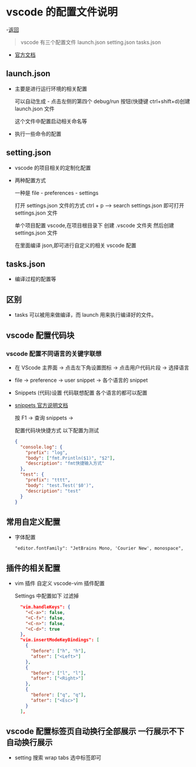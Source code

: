 # vscode 的配置文件说明

-[返回](./README.md)

> vscode 有三个配置文件 launch.json setting.json tasks.json

- [官方文档](https://code.visualstudio.com/docs)

## launch.json

- 主要是进行运行环境的相关配置

  可以自动生成 - 点击左侧的第四个 debug/run 按钮(快捷键 ctrl+shift+d)创建 launch.json 文件

  这个文件中配置启动相关命名等

- 执行一些命令的配置

## setting.json

- vscode 的项目相关的定制化配置

- 两种配置方式

  一种是 file - preferences - settings

  打开 settings.json 文件的方式 ctrl + p --> search settings.json 即可打开 settings.json 文件

  单个项目配置 vscode,在项目根目录下 创建 .vscode 文件夹 然后创建 settings.json 文件

  在里面编译 json,即可进行自定义的相关 vscode 配置

## tasks.json

- 编译过程的配置等

## 区别

- tasks 可以被用来做编译，而 launch 用来执行编译好的文件。

## vscode 配置代码块

### vscode 配置不同语言的关键字联想

- 在 VScode 主界面 -> 点击左下角设置图标 -> 点击用户代码片段 -> 选择语言

- file -> preference -> user snippet -> 各个语言的 snippet

- Snippets (代码)设置 代码联想配置 各个语言的都可以配置

- [snippets 官方说明文档](https://code.visualstudio.com/docs/editor/userdefinedsnippets)

  按 F1 -> 查询 snippets ->

  配置代码块快捷方式 以下配置为测试

  ```json
  {
    "console.log": {
      "prefix": "log",
      "body": ["fmt.Println($1)", "$2"],
      "description": "fmt快捷输入方式"
    },
    "test": {
      "prefix": "tttt",
      "body": "test.Test('$0')",
      "description": "test"
    }
  }
  ```

## 常用自定义配置

- 字体配置

  `"editor.fontFamily": "JetBrains Mono, 'Courier New', monospace",`

## 插件的相关配置

- vim 插件 自定义 vscode-vim 插件配置

  Settings 中配置如下 过滤掉

  ```json
    "vim.handleKeys": {
      "<C-a>": false,
      "<C-f>": false,
      "<C-n>": false,
      "<C-d>": true
    },
    "vim.insertModeKeyBindings": [
      {
        "before": ["h", "h"],
        "after": ["<Left>"]
      },
      {
        "before": ["l", "l"],
        "after": ["<Right>"]
      },
      {
        "before": ["q", "q"],
        "after": ["<Esc>"]
      }
    ],
  ```

## vscode 配置标签页自动换行全部展示 一行展示不下自动换行展示

- setting 搜索 wrap tabs 选中标签即可
